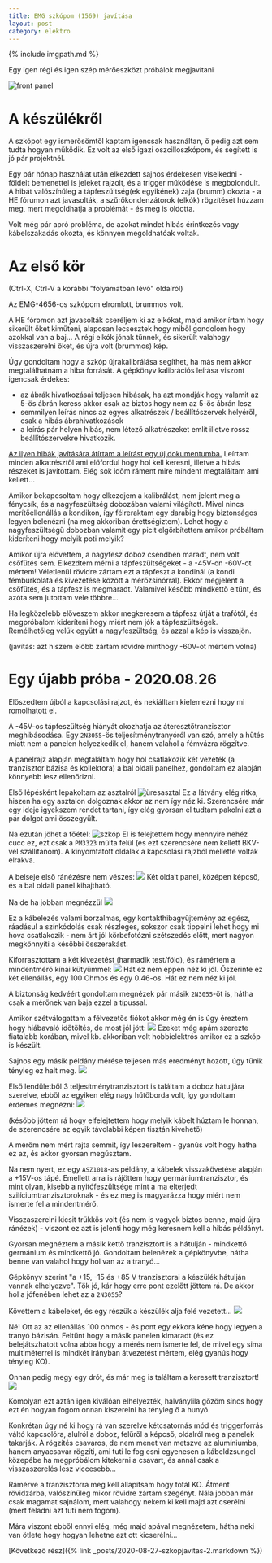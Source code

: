 ```yaml
---
title: EMG szkópom (1569) javítása
layout: post
category: elektro
---
```


{% include imgpath.md %}

Egy igen régi és igen szép mérőeszközt próbálok megjavítani

![front panel]({{imgpath}}/front.jpg)

# A készülékről

A szkópot egy ismerősömtől kaptam igencsak használtan, ő pedig azt sem tudta hogyan működik. Ez volt az első igazi oszcilloszkópom, és segített is jó pár projektnél.

Egy pár hónap használat után elkezdett sajnos érdekesen viselkedni - földelt bemenettel is jeleket rajzolt, és a trigger működése is megbolondult. A hibát valószínűleg a tápfeszültség(ek egyikének) zaja (brumm) okozta - a HE fórumon azt javasolták, a szűrőkondenzátorok (elkók) rögzítését húzzam meg, mert megoldhatja a problémát - és meg is oldotta.

Volt még pár apró probléma, de azokat mindet hibás érintkezés vagy kábelszakadás okozta, és könnyen megoldhatóak voltak.

# Az első kör
(Ctrl-X, Ctrl-V a korábbi "folyamatban lévő" oldalról)

Az EMG-4656-os szkópom elromlott, brummos volt.

A HE fóromon azt javasolták cseréljem ki az elkókat, majd amikor írtam hogy sikerült őket kiműteni, alaposan lecsesztek hogy miből gondolom hogy azokkal van a baj... A régi elkók jónak tűnnek, és sikerült valahogy visszaszerelni őket, és újra volt (brummos) kép.

Úgy gondoltam hogy a szkóp újrakalibrálása segíthet, ha más nem akkor megtalálhatnám a hiba forrását. A gépkönyv kalibrációs leírása viszont igencsak érdekes:
- az ábrák hivatkozásai teljesen hibásak, ha azt mondják hogy valamit az 5-ös ábrán keress akkor csak az biztos hogy nem az 5-ös ábrán lesz
- semmilyen leírás nincs az egyes alkatrészek / beállítószervek helyéről, csak a hibás ábrahivatkozások
- a leírás pár helyen hibás, nem létező alkatrészeket említ illetve rossz beállítószervekre hivatkozik.

[Az ilyen hibák javítására átírtam a leírást egy új dokumentumba.](https://docs.google.com/document/d/1qmQ0HcECZFvDG5XUfFSKzFTRhJNQkfdh3wTJpYy6CwA/edit?usp=sharing) Leírtam minden alkatrésztől ami előfordul hogy hol kell keresni, illetve a hibás részeket is javítottam. Elég sok időm ráment mire mindent megtaláltam ami kellett...

Amikor bekapcsoltam hogy elkezdjem a kalibrálást, nem jelent meg a fénycsík, és a nagyfeszültség dobozában valami világított. Mivel nincs merítőellenállás a kondikon, így félreraktam egy darabig hogy biztonságos legyen belenézni (na meg akkoriban érettségiztem). Lehet hogy a nagyfeszültségű dobozban valamit egy picit elgörbítettem amikor próbáltam kideríteni hogy melyik poti melyik?

Amikor újra elővettem, a nagyfesz doboz csendben maradt, nem volt csőfűtés sem. Elkezdtem mérni a tápfeszültségeket - a -45V-on -60V-ot mértem! Véletlenül rövidre zártam ezt a tápfeszt a kondinál (a kondi fémburkolata és kivezetése között a mérőzsinórral). Ekkor megjelent a csőfűtés, és a tápfesz is megmaradt. Valamivel később mindkettő eltűnt, és azóta sem jutottam vele többre...

Ha legközelebb előveszem akkor megkeresem a tápfesz útját a trafótól, és megpróbálom kideríteni hogy miért nem jók a tápfeszültségek. Remélhetőleg velük együtt a nagyfeszültség, és azzal a kép is visszajön.

(javítás: azt hiszem előbb zártam rövidre minthogy -60V-ot mértem volna)

# Egy újabb próba - 2020.08.26

Előszedtem újból a kapcsolási rajzot, és nekiálltam kielemezni hogy mi romolhatott el. 

A -45V-os tápfeszültség hiányát okozhatja az áteresztőtranzisztor meghibásodása. Egy `2N3055`-ös teljesítménytranyóról van szó, amely a hűtés miatt nem a panelen helyezkedik el, hanem valahol a fémvázra rögzítve.

A panelrajz alapján megtaláltam hogy hol csatlakozik két vezeték (a tranzisztor bázisa és kollektora) a bal oldali panelhez, gondoltam ez alapján könnyebb lesz ellenőrizni.

Első lépésként lepakoltam az asztalról
![üresasztal]({{imgpath}}/uresasztal.jpg)
Ez a látvány elég ritka, hiszen ha egy asztalon dolgoznak akkor az nem így néz ki. Szerencsére már egy ideje igyekszem rendet tartani, így elég gyorsan el tudtam pakolni azt a pár dolgot ami összegyűlt. 

Na ezután jöhet a főétel:
![szkóp]({{imgpath}}/szkopazasztalon.jpg)
El is felejtettem hogy mennyire nehéz cucc ez, ezt csak a `PM3323` múlta felül (és ezt szerencsére nem kellett BKV-vel szállítanom). A kinyomtatott oldalak a kapcsolási rajzból mellette voltak elrakva.

A belseje első ránézésre nem vészes:
![]({{imgpath}}/doboznelkul.jpg)
Két oldalt panel, középen képcső, és a bal oldali panel kihajtható.

Na de ha jobban megnézzül
![]({{imgpath}}/belseje.jpg)

Ez a kábelezés valami borzalmas, egy kontakthibagyűjtemény az egész, ráadásul a színkódolás csak részleges, sokszor csak tippelni lehet hogy mi hova csatlakozik - nem árt jól körbefotózni szétszedés előtt, mert nagyon megkönnyíti a későbbi összerakást.

Kiforrasztottam a két kivezetést (harmadik test/föld), és rámértem a mindentmérő kínai kütyümmel:
![]({{imgpath}}/meres1.jpg)
Hát ez nem éppen néz ki jól. Őszerinte ez két ellenállás, egy 100 Ohmos és egy 0.46-os. Hát ez nem néz ki jól.

A biztonság kedvéért gondoltam megnézek pár másik `2N3055`-öt is, hátha csak a mérőnek van baja ezzel a típussal.

Amikor szétválogattam a félvezetős fiókot akkor még én is úgy éreztem hogy hiábavaló időtöltés, de most jól jött:
![]({{imgpath}}/tranyosdoboz.jpg)
Ezeket még apám szerezte fiatalabb korában, mivel kb. akkoriban volt hobbielektrós amikor ez a szkóp is készült.

Sajnos egy másik példány mérése teljesen más eredményt hozott, úgy tűnik tényleg ez halt meg.
![]({{imgpath}}/meres2.jpg)

Első lendületből 3 teljesítménytranzisztort is találtam a doboz hátuljára szerelve, ebből az egyiken elég nagy hűtőborda volt, így gondoltam érdemes megnézni:
![]({{imgpath}}/tranyo1.jpg)

(később jöttem rá hogy elfelejtettem hogy melyik kábelt húztam le honnan, de szerencsére az egyik távolabbi képen tisztán kivehető)

A mérőm nem mért rajta semmit, így leszereltem - gyanús volt hogy hátha ez az, és akkor gyorsan megúsztam.

Na nem nyert, ez egy `ASZ1018`-as példány, a kábelek visszakövetése alapján a +15V-os tápé. Emellett arra is rájöttem hogy germániumtranzisztor, és mint olyan, kisebb a nyitófeszültsége mint a ma elterjedt szilíciumtranzisztoroknak - és ez meg is magyarázza hogy miért nem ismerte fel a mindentmérő.

Visszaszerelni kicsit trükkös volt (és nem is vagyok biztos benne, majd újra ránézek) - viszont ez azt is jelenti hogy még keresnem kell a hibás példányt.

Gyorsan megnéztem a másik kettő tranzisztort is a hátulján - mindkettő germánium és mindkettő jó. Gondoltam belenézek a gépkönyvbe, hátha benne van valahol hogy hol van az a tranyó...

Gépkönyv szerint "a +15, -15 és +85 V tranzisztorai a készülék hátulján vannak elhelyezve". Tök jó, kár hogy erre pont ezelőtt jöttem rá. De akkor hol a jófenében lehet az a `2N3055`?

Követtem a kábeleket, és egy részük a készülék alja felé vezetett...
![]({{imgpath}}/alja.jpg)

Né! Ott az az ellenállás 100 ohmos - és pont egy ekkora kéne hogy legyen a tranyó bázisán. Feltűnt hogy a másik panelen kimaradt (és ez belejátszhatott volna abba hogy a mérés nem ismerte fel, de mivel egy sima multiméterrel is mindkét irányban átvezetést mértem, elég gyanús hogy tényleg KO).

Onnan pedig megy egy drót, és már meg is találtam a keresett tranzisztort!
![]({{imgpath}}/ottatranyo.jpg)

Komolyan ezt aztán igen kiválóan elhelyezték, halványlila gőzöm sincs hogy ezt én hogyan fogom onnan kiszerelni ha tényleg ő a hunyó.

Konkrétan úgy né ki hogy rá van szerelve kétcsatornás mód és triggerforrás váltó kapcsolóra, alulról a doboz, felűről a képcső, oldalról meg a panelek takarják. A rögzítés csavaros, de nem menet van metszve az alumíniumba, hanem anyacsavar rögzíti, ami tuti le fog esni egyenesen a kábeldzsungel közepébe ha megpróbálom kitekerni a csavart, és annál csak a visszaszerelés lesz viccesebb...

Rámérve a tranzisztorra meg kell állapítsam hogy totál KO. Átment rövidzárba, valószínűleg mikor rövidre zártam szegényt. Nála jobban már csak magamat sajnálom, mert valahogy nekem ki kell majd azt cserélni (mert feladni azt tuti nem fogom).

Mára viszont ebből ennyi elég, még majd apával megnézetem, hátha neki van ötlete hogy hogyan lehetne azt ott kicserélni...

[Következő rész]({% link _posts/2020-08-27-szkopjavitas-2.markdown %})